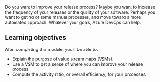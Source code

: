 Do you want to improve your release process? Maybe you want to increase the frequency of your releases or the quality of your software. Perhaps you want to get rid of some manual processes, and move toward a more automated approach. Whatever your goals, Azure DevOps can help.

## Learning objectives

After completing this module, you'll be able to:

- Explain the purpose of value stream maps (VSMs).
- Use a VSM to get a sense of where you can improve your release process.
- Compute the activity ratio, or overall efficiency, for your processes.
